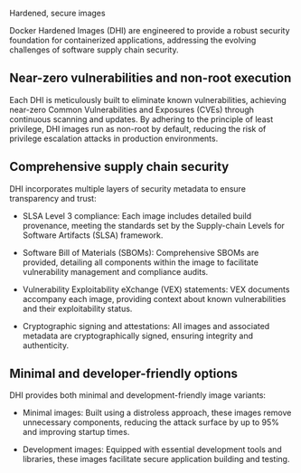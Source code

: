 Hardened, secure images


Docker Hardened Images (DHI) are engineered to provide a robust security
foundation for containerized applications, addressing the evolving challenges of
software supply chain security.

## Near-zero vulnerabilities and non-root execution

Each DHI is meticulously built to eliminate known vulnerabilities, achieving
near-zero Common Vulnerabilities and Exposures (CVEs) through continuous
scanning and updates. By adhering to the principle of least privilege, DHI
images run as non-root by default, reducing the risk of privilege escalation
attacks in production environments.

## Comprehensive supply chain security

DHI incorporates multiple layers of security metadata to ensure transparency and
trust:

- SLSA Level 3 compliance: Each image includes detailed build provenance,
  meeting the standards set by the Supply-chain Levels for Software Artifacts
  (SLSA) framework.

- Software Bill of Materials (SBOMs): Comprehensive SBOMs are provided,
  detailing all components within the image to facilitate vulnerability
  management and compliance audits.

- Vulnerability Exploitability eXchange (VEX) statements: VEX documents
  accompany each image, providing context about known vulnerabilities and their
  exploitability status.

- Cryptographic signing and attestations: All images and associated metadata are
  cryptographically signed, ensuring integrity and authenticity.

## Minimal and developer-friendly options

DHI provides both minimal and development-friendly image variants:

- Minimal images: Built using a distroless approach, these images remove
  unnecessary components, reducing the attack surface by up to 95% and improving
  startup times.

- Development images: Equipped with essential development tools and libraries,
  these images facilitate secure application building and testing.